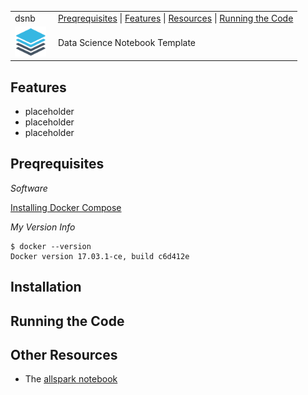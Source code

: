 <table>
  <tr><td>dsnb</td><td style="text-align:right">
    <a href=#Preqrequisites>Preqrequisites</a> |
    <a href=#features>Features</a> |
    <a href=#resources>Resources</a> |
    <a href=#running-the-code>Running the Code</a>
    </td>
  </tr>
  <tr>
    <td width=15%>
      <img src=img/stack.png style="width:50px"></td>
    <td>Data Science Notebook Template</td>
  </tr>
</table>

## Features

* placeholder
* placeholder
* placeholder

## Preqrequisites

*Software*

[Installing Docker Compose](https://docs.docker.com/compose/install/)

*My Version Info*

    $ docker --version
    Docker version 17.03.1-ce, build c6d412e

## Installation

## Running the Code

## Other Resources

* The [allspark notebook](https://github.com/jupyter/docker-stacks/tree/master/all-spark-notebook)

